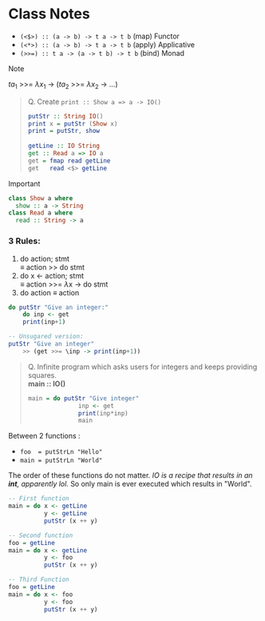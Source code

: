 # Class Notes
- `(<$>) :: (a -> b) -> t a -> t b`   (map)   Functor
- `(<*>) :: (a -> b) -> t a -> t b`   (apply) Applicative
- `(>>=) :: t a -> (a -> t b) -> t b` (bind)  Monad

> [!NOTE]
> $ta_1$ >>= $\lambda x_1$ -> $(ta_2$ >>= $\lambda x_2$ -> $...)$



> Q. Create `print :: Show a => a -> IO()`
> ```Haskell
> putStr :: String IO()
> print x = putStr (Show x)
> print = putStr, show
>   
> getLine :: IO String
> get :: Read a => IO a
> get = fmap read getLine
> get   read <$> getLine
>  ```

>[!IMPORTANT]
> ```Haskell
> class Show a where
>   show :: a -> String
> class Read a where
>   read :: String -> a
> ```

### 3 Rules:
1. do action; stmt  
        $\equiv$ action >> do stmt
2. do x <- action; stmt  
        $\equiv$ action >>= $\lambda$x -> do stmt
3. do action $\equiv$ action
   
```Haskell
do putStr "Give an integer:"
    do inp <- get
    print(inp+1)

-- Unsugared version:
putStr "Give an integer"
    >> (get >>= \inp -> print(inp+1))
```

> Q. Infinite program which asks users for integers and keeps providing squares.  
> **main :: IO()**
> ```Haskell
> main = do putStr "Give integer"
>               inp <- get
>               print(inp*inp)
>               main

Between 2 functions : 
- `foo  = putStrLn "Hello"`
- `main = putStrLn "World"`   

The order of these functions do not matter. *IO is a recipe that results in an **int**, apparently lol.* So only main is ever executed which results in "World".

```Haskell
-- First function
main = do x <- getLine
          y <- getLine
          putStr (x ++ y)

-- Second function
foo = getLine
main = do x <- getLine
          y <- foo
          putStr (x ++ y)

-- Third Function
foo = getLine
main = do x <- foo
          y <- foo
          putStr (x ++ y)
```

